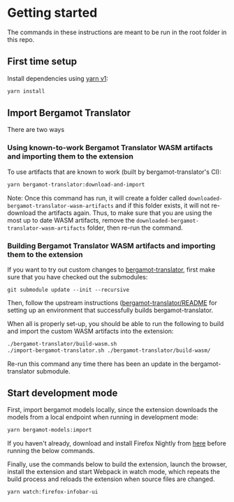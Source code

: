 # Getting started

The commands in these instructions are meant to be run in the root folder in this repo.

## First time setup

Install dependencies using [yarn v1](https://classic.yarnpkg.com/en/docs/install/):

```bash
yarn install
```

## Import Bergamot Translator

There are two ways

### Using known-to-work Bergamot Translator WASM artifacts and importing them to the extension

To use artifacts that are known to work (built by bergamot-translator's CI):

```bash
yarn bergamot-translator:download-and-import
```

Note: Once this command has run, it will create a folder called `downloaded-bergamot-translator-wasm-artifacts` and if this folder exists, it will not re-download the artifacts again. Thus, to make sure that you are using the most up to date WASM artifacts, remove the `downloaded-bergamot-translator-wasm-artifacts` folder, then re-run the command.

### Building Bergamot Translator WASM artifacts and importing them to the extension

If you want to try out custom changes to [bergamot-translator](https://github.com/mozilla/bergamot-translator/README.md), first make sure that you have checked out the submodules:

```
git submodule update --init --recursive
```

Then, follow the upstream instructions ([bergamot-translator/README](https://github.com/mozilla/bergamot-translator/README.md) for setting up an environment that successfully builds bergamot-translator.

When all is properly set-up, you should be able to run the following to build and import the custom WASM artifacts into the extension:

```bash
./bergamot-translator/build-wasm.sh
./import-bergamot-translator.sh ./bergamot-translator/build-wasm/
```

Re-run this command any time there has been an update in the bergamot-translator submodule.

## Start development mode

First, import bergamot models locally, since the extension downloads the models from a local endpoint when running in development mode:

```bash
yarn bergamot-models:import
```

If you haven't already, download and install Firefox Nightly from [here](https://www.mozilla.org/en-US/firefox/channel/desktop/) before running the below commands.

Finally, use the commands below to build the extension, launch the browser, install the extension and start Webpack in watch mode, which repeats the build process and reloads the extension when source files are changed.

```bash
yarn watch:firefox-infobar-ui
```
